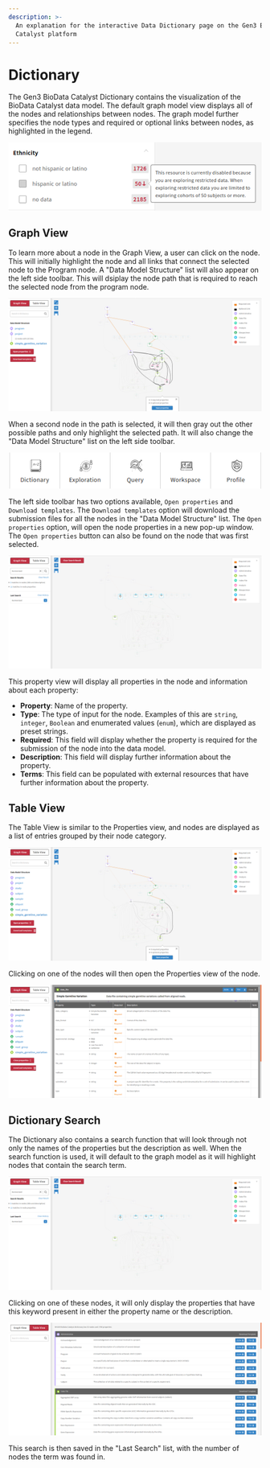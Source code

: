 ```yaml
---
description: >-
  An explanation for the interactive Data Dictionary page on the Gen3 BioData
  Catalyst platform
---
```


# Dictionary

The Gen3 BioData Catalyst Dictionary contains the visualization of the BioData Catalyst data model. The default graph model view displays all of the nodes and relationships between nodes. The graph model further specifies the node types and required or optional links between nodes, as highlighted in the legend.

![The default view of the interactive BioData Catalyst Data Dictionary.](../../.gitbook/assets/image%20%2818%29.png)

## Graph View

To learn more about a node in the Graph View, a user can click on the node. This will initially highlight the node and all links that connect the selected node to the Program node. A "Data Model Structure" list will also appear on the left side toolbar. This will dsiplay the node path that is required to reach the selected node from the program node.

![An example of a node being selected in the interactive graph view.](../../.gitbook/assets/image%20%285%29.png)

When a second node in the path is selected, it will then gray out the other possible paths and only highlight the selected path. It will also change the "Data Model Structure" list on the left side toolbar.

![An example of a second node being selected in the path of the first selected node.](../../.gitbook/assets/image%20%2814%29.png)

The left side toolbar has two options available, `Open properties` and `Download templates`. The `Download templates` option will download the submission files for all the nodes in the "Data Model Structure" list. The `Open properties` option, will open the node properties in a new pop-up window. The `Open properties` button can also be found on the node that was first selected.

![A node&apos;s property window.](../../.gitbook/assets/image%20%2825%29.png)

This property view will display all properties in the node and information about each property:

* **Property**: Name of the property.
* **Type**: The type of input for the node. Examples of this are `string`, `integer`, `Boolean` and enumerated values \(`enum`\), which are displayed as preset strings.
* **Required**: This field will display whether the property is required for the submission of the node into the data model.
* **Description**: This field will display further information about the property.
* **Terms**: This field can be populated with external resources that have further information about the property.

## Table View

The Table View is similar to the Properties view, and nodes are displayed as a list of entries grouped by their node category.

![Table View of the Gen3 BioData Catalyst Data Dictionary.](../../.gitbook/assets/image%20%2812%29.png)

Clicking on one of the nodes will then open the Properties view of the node.

![Opening the Properties in the Table View format.](../../.gitbook/assets/image%20%2821%29.png)

## Dictionary Search

The Dictionary also contains a search function that will look through not only the names of the properties but the description as well. When the search function is used, it will default to the graph model as it will highlight nodes that contain the search term.

![An example search for the term &quot;Harmonized&quot;](../../.gitbook/assets/image%20%2827%29.png)

Clicking on one of these nodes, it will only display the properties that have this keyword present in either the property name or the description.

![The Laboratory Results node with only properties that contain the term &quot;Harmonized&quot;.](../../.gitbook/assets/image%20%2811%29.png)

This search is then saved in the "Last Search" list, with the number of nodes the term was found in.

